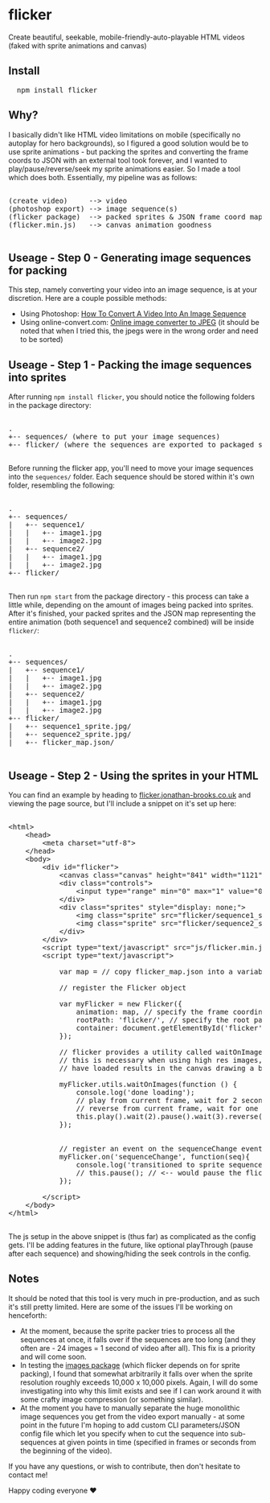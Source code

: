 # flicker
Create beautiful, seekable, mobile-friendly-auto-playable HTML videos (faked with sprite animations and canvas)

## Install

<pre>
  npm install flicker
</pre>

## Why?

I basically didn't like HTML video limitations on mobile (specifically no autoplay for hero backgrounds), so I figured
a good solution would be to use sprite animations - but packing the sprites and converting the frame coords to JSON with an external tool
took forever, and I wanted to play/pause/reverse/seek my sprite animations easier. So I made a tool which does both.
Essentially, my pipeline was as follows:

<pre>

(create video)     --> video 
(photoshop export) --> image sequence(s)
(flicker package)  --> packed sprites &amp; JSON frame coord map
(flicker.min.js)   --> canvas animation goodness

</pre>

## Useage - Step 0 - Generating image sequences for packing

This step, namely converting your video into an image sequence, is at your discretion. Here are a couple possible methods:
* Using Photoshop: [How To Convert A Video Into An Image Sequence](https://ihatetomatoes.net/convert-video-image-sequence/)
* Using online-convert.com: [Online image converter to JPEG](http://image.online-convert.com/convert-to-jpg) (it should be noted that when I tried this, the jpegs were in the wrong order and need to be sorted)

## Useage - Step 1 - Packing the image sequences into sprites

After running `npm install flicker`, you should notice the following folders in the package directory:

<pre>

.
+-- sequences/ (where to put your image sequences)
+-- flicker/ (where the sequences are exported to packaged sprites and frame coord map)

</pre>

Before running the flicker app, you'll need to move your image sequences into the `sequences/` folder. 
Each sequence should be stored within it's own folder, resembling the following: 

<pre>

.
+-- sequences/
|   +-- sequence1/
|   |	+-- image1.jpg 
|   |	+-- image2.jpg 
|   +-- sequence2/
|   |	+-- image1.jpg 
|   |	+-- image2.jpg 
+-- flicker/

</pre>

Then run `npm start` from the package directory - this process can take a little while, depending on the amount of images
being packed into sprites. After it's finished, your packed sprites and the JSON map representing the entire animation
(both sequence1 and sequence2 combined) will be inside `flicker/`:

<pre>

.
+-- sequences/
|   +-- sequence1/
|   |	+-- image1.jpg 
|   |	+-- image2.jpg 
|   +-- sequence2/
|   |	+-- image1.jpg 
|   |	+-- image2.jpg 
+-- flicker/
|   +-- sequence1_sprite.jpg/
|   +-- sequence2_sprite.jpg/
|   +-- flicker_map.json/

</pre>

## Useage - Step 2 - Using the sprites in your HTML

You can find an example by heading to [flicker.jonathan-brooks.co.uk](http://flicker.jonathan-brooks.co.uk) and viewing the page source,
but I'll include a snippet on it's set up here:

<pre>

&lt;html&gt;
	&lt;head&gt;
		&lt;meta charset="utf-8"&gt;		
	&lt;/head&gt;
	&lt;body&gt;
		&lt;div id="flicker"&gt;
			&lt;canvas class="canvas" height="841" width="1121"&gt;&lt;/canvas&gt;
			&lt;div class="controls"&gt;
				&lt;input type="range" min="0" max="1" value="0" step="1" oninput="this.setAttribute('value', this.value);"/&gt;
			&lt;/div&gt;
			&lt;div class="sprites" style="display: none;"&gt;
				&lt;img class="sprite" src="flicker/sequence1_sprite.jpg" alt=" "/&gt;
				&lt;img class="sprite" src="flicker/sequence2_sprite.jpg" alt=" "/&gt;
			&lt;/div&gt;		
		&lt;/div&gt;				
		&lt;script type="text/javascript" src="js/flicker.min.js"&gt;&lt;/script&gt;
		&lt;script type="text/javascript"&gt;

			var map = // copy flicker_map.json into a variable here, like { frames: [SUPER LONG ARRAY] };

			// register the Flicker object

			var myFlicker = new Flicker({
				animation: map, // specify the frame coordinate map
				rootPath: 'flicker/', // specify the root path for the sprites (defaults to flicker/)
				container: document.getElementById('flicker') // specify the context for the flicker
			});

			// flicker provides a utility called waitOnImages which waits for the source sprites to load
			// this is necessary when using high res images, as playing the animation before the images
			// have loaded results in the canvas drawing a blank image

			myFlicker.utils.waitOnImages(function () {
				console.log('done loading');
				// play from current frame, wait for 2 seconds, pause, wait for 3 seconds,
				// reverse from current frame, wait for one second, play from frame 0
				this.play().wait(2).pause().wait(3).reverse().wait(1).play(0);
			});


			// register an event on the sequenceChange event
			myFlicker.on('sequenceChange', function(seq){
				console.log('transitioned to sprite sequence: %s', seq);
				// this.pause(); // &lt;-- would pause the flicker when transitioning between sequences
			});

		&lt;/script&gt;
	&lt;/body&gt;
&lt;/html&gt;

</pre>

The js setup in the above snippet is (thus far) as complicated as the config gets. I'll be adding features in the future,
like optional playThrough (pause after each sequence) and showing/hiding the seek controls in the config.

## Notes

It should be noted that this tool is very much in pre-production, and as such it's still pretty limited. Here
are some of the issues I'll be working on henceforth:

* At the moment, because the sprite packer tries to process all the sequences at once, it falls over if
the sequences are too long (and they often are - 24 images = 1 second of video after all). This fix is a priority
and will come soon.
* In testing the [images package](https://www.npmjs.com/package/images) (which flicker depends on for sprite packing),
I found that somewhat arbitrarily it falls over when the sprite resolution roughly exceeds 10,000 x 10,000 pixels. Again, I 
will do some investigating into why this limit exists and see if I can work around it with some crafty image compression 
(or something similar).
* At the moment you have to manually separate the huge monolithic image sequences you get from the video export manually - 
at some point in the future I'm hoping to add custom CLI parameters/JSON config file which let you specify when to cut the sequence 
into sub-sequences at given points in time (specified in frames or seconds from the beginning of the video).

If you have any questions, or wish to contribute, then don't hesitate to contact me!

Happy coding everyone ♥